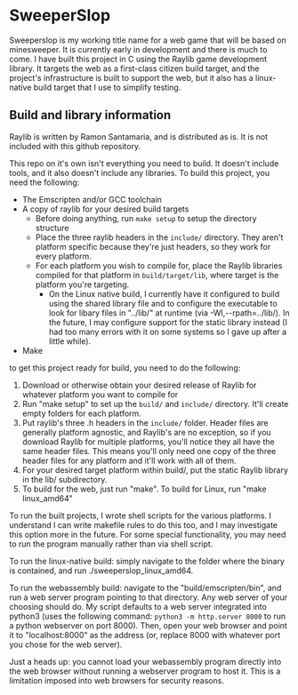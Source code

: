 # SweeperSlop
Sweeperslop is my working title name for a web game that will be based on minesweeper. It is currently early in development and there is much to come. I have built this project in C using the Raylib game development library. It targets the web as a first-class citizen build target, and the project's infrastructure is built to support the web, but it also has a linux-native build target that I use to simplify testing. 

## Build and library information

Raylib is written by Ramon Santamaria, and is distributed as is. It is not included with this github repository.

This repo on it's own isn't everything you need to build. It doesn't include tools, and it also doesn't include any libraries. To build this project, you need the following:

- The Emscripten and/or GCC toolchain
- A copy of raylib for your desired build targets
    - Before doing anything, run `make setup` to setup the directory structure
    - Place the three raylib headers in the `include/` directory. They aren't platform specific because they're just headers, so they work for every platform.
    - For each platform you wish to compile for, place the Raylib libraries compiled for that platform in `build/target/lib`, where target is the platform you're targeting. 
        - On the Linux native build, I currently have it configured to build using the shared library file and to configure the executable to look for libary files in "../lib/" at runtime (via -Wl,--rpath=../lib/). In the future, I may configure support for the static library instead (I had too many errors with it on some systems so I gave up after a little while).
- Make

to get this project ready for build, you need to do the following:

1. Download or otherwise obtain your desired release of Raylib for whatever platform you want to compile for
2. Run "make setup" to set up the `build/` and `include/` directory. It'll create empty folders for each platform.
3. Put raylib's three .h headers in the `include/` folder. Header files are generally platform agnostic, and Raylib's are no exception, so if you download Raylib for multiple platforms, you'll notice they all have the same header files. This means you'll only need one copy of the three header files for any platform and it'll work with all of them.
4. For your desired target platform within build/, put the static Raylib library in the lib/ subdirectory.
5. To build for the web, just run "make". To build for Linux, run "make linux_amd64"

To run the built projects, I wrote shell scripts for the various platforms. I understand I can write makefile rules to do this too, and I may investigate this option more in the future. For some special functionality, you may need to run the program manually rather than via shell script.

To run the linux-native build: simply navigate to the folder where the binary is contained, and run ./sweeperslop_linux_amd64.

To run the webassembly build: navigate to the "build/emscripten/bin", and run a web server program pointing to that directory. Any web server of your choosing should do. My script defaults to a web server integrated into python3 (uses the following command: `python3 -m http.server 8000` to run a python webserver on port 8000). Then, open your web browser and point it to "localhost:8000" as the address (or, replace 8000 with whatever port you chose for the web server).

Just a heads up: you cannot load your webassembly program directly into the web browser without running a webserver program to host it. This is a limitation imposed into web browsers for security reasons.
